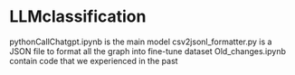 # LLMclassification
pythonCallChatgpt.ipynb is the main model
csv2jsonl_formatter.py is a JSON file to format all the graph into fine-tune dataset
Old_changes.ipynb contain code that we experienced in the past
